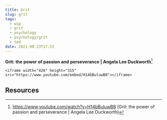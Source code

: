 ```yaml
---
title: Grit
slug: grit
tags:
  - wip
  - grit
  - psychology
  - psychology/grit
  - ted
date: 2021-08-23T17:53
---
```



**Grit: the power of passion and perseverance | Angela Lee Duckworth**[^1]

``` {=html}
<iframe width="420" height="315" src="https://www.youtube.com/embed/H14bBuluwB8"></iframe>
```

## Resources

[^1]: https://www.youtube.com/watch?v=H14bBuluwB8 (Grit: the power of passion and perseverance | Angela Lee Duckworth)

